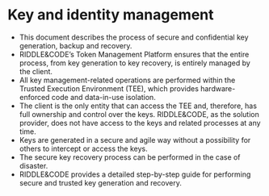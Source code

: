 # Key and identity management



* This document describes the process of secure and confidential key generation, backup and recovery.
* RIDDLE\&CODE’s Token Management Platform ensures that the entire process, from key generation to key recovery, is entirely managed by the client.
* All key management-related operations are performed within the Trusted Execution Environment (TEE), which provides hardware-enforced code and data-in-use isolation.
* The client is the only entity that can access the TEE and, therefore, has full ownership and control over the keys. RIDDLE\&CODE, as the solution provider, does not have access to the keys and related processes at any time.
* Keys are generated in a secure and agile way without a possibility for others to intercept or access the keys.
* The secure key recovery process can be performed in the case of disaster.
* RIDDLE\&CODE provides a detailed step-by-step guide for performing secure and trusted key generation and recovery.



